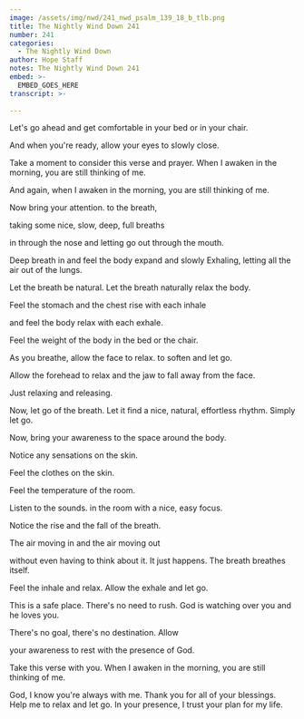 ```yaml
---
image: /assets/img/nwd/241_nwd_psalm_139_18_b_tlb.png
title: The Nightly Wind Down 241
number: 241
categories:
  - The Nightly Wind Down
author: Hope Staff
notes: The Nightly Wind Down 241
embed: >-
  EMBED_GOES_HERE
transcript: >-
  
---
```

Let's go ahead and get comfortable in your bed or in your chair.

And when you're ready, allow your eyes to slowly close.

Take a moment to consider this verse and prayer. When I awaken in the morning, you are still thinking of me.

And again, when I awaken in the morning, you are still thinking of me.

Now bring your attention. to the breath,

taking some nice, slow, deep, full breaths

in through the nose and letting go out through the mouth.

Deep breath in and feel the body expand and slowly Exhaling, letting all the air out of the lungs.

Let the breath be natural. Let the breath naturally relax the body.

Feel the stomach and the chest rise with each inhale

and feel the body relax with each exhale.

Feel the weight of the body in the bed or the chair.

As you breathe, allow the face to relax. to soften and let go.

Allow the forehead to relax and the jaw to fall away from the face.

Just relaxing and releasing.

Now, let go of the breath. Let it find a nice, natural, effortless rhythm. Simply let go.

Now, bring your awareness to the space around the body.

Notice any sensations on the skin.

Feel the clothes on the skin.

Feel the temperature of the room.

Listen to the sounds. in the room with a nice, easy focus.

Notice the rise and the fall of the breath.

The air moving in and the air moving out

without even having to think about it. It just happens. The breath breathes itself.

Feel the inhale and relax. Allow the exhale and let go.

This is a safe place. There's no need to rush. God is watching over you and he loves you.

There's no goal, there's no destination. Allow

your awareness to rest with the presence of God.

Take this verse with you. When I awaken in the morning, you are still thinking of me.

God, I know you're always with me. Thank you for all of your blessings. Help me to relax and let go. In your presence, I trust your plan for my life.

